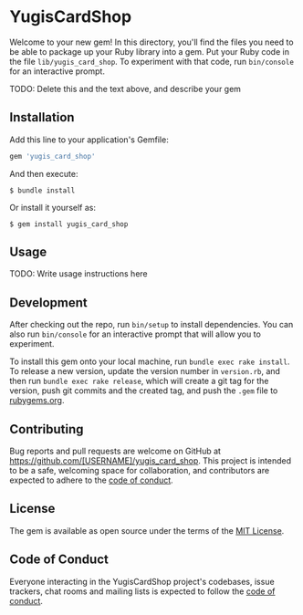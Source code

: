 # YugisCardShop

Welcome to your new gem! In this directory, you'll find the files you need to be able to package up your Ruby library into a gem. Put your Ruby code in the file `lib/yugis_card_shop`. To experiment with that code, run `bin/console` for an interactive prompt.

TODO: Delete this and the text above, and describe your gem

## Installation

Add this line to your application's Gemfile:

```ruby
gem 'yugis_card_shop'
```

And then execute:

    $ bundle install

Or install it yourself as:

    $ gem install yugis_card_shop

## Usage

TODO: Write usage instructions here

## Development

After checking out the repo, run `bin/setup` to install dependencies. You can also run `bin/console` for an interactive prompt that will allow you to experiment.

To install this gem onto your local machine, run `bundle exec rake install`. To release a new version, update the version number in `version.rb`, and then run `bundle exec rake release`, which will create a git tag for the version, push git commits and the created tag, and push the `.gem` file to [rubygems.org](https://rubygems.org).

## Contributing

Bug reports and pull requests are welcome on GitHub at https://github.com/[USERNAME]/yugis_card_shop. This project is intended to be a safe, welcoming space for collaboration, and contributors are expected to adhere to the [code of conduct](https://github.com/[USERNAME]/yugis_card_shop/blob/master/CODE_OF_CONDUCT.md).

## License

The gem is available as open source under the terms of the [MIT License](https://opensource.org/licenses/MIT).

## Code of Conduct

Everyone interacting in the YugisCardShop project's codebases, issue trackers, chat rooms and mailing lists is expected to follow the [code of conduct](https://github.com/[USERNAME]/yugis_card_shop/blob/master/CODE_OF_CONDUCT.md).
